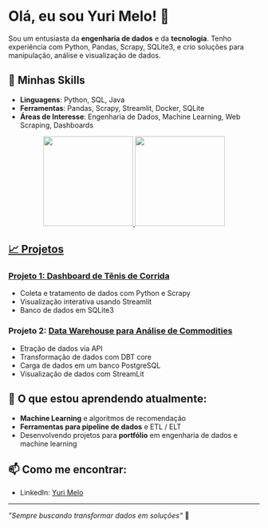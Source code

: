 # Olá, eu sou Yuri Melo! 👋

Sou um entusiasta da **engenharia de dados** e da **tecnologia**. Tenho experiência com Python, Pandas, Scrapy, SQLite3, e crio soluções para manipulação, análise e visualização de dados.

## 🚀 Minhas Skills

- **Linguagens**: Python, SQL, Java
- **Ferramentas**: Pandas, Scrapy, Streamlit, Docker, SQLite
- **Áreas de Interesse**: Engenharia de Dados, Machine Learning, Web Scraping, Dashboards

<div align="center">
  <a href="https://github.com/YuriMel0">
  <img height="180em" src="https://github-readme-stats.vercel.app/api?username=YuriMel0&show_icons=true&theme=dracula&include_all_commits=true&count_private=true"/>
  <img height="180em" src="https://github-readme-stats.vercel.app/api/top-langs/?username=YuriMel0&layout=compact&langs_count=7&theme=dracula"/>
</div>

## 📈 Projetos

### Projeto 1: [Dashboard de Tênis de Corrida](https://github.com/YuriMel0/scraping2ETL)
- Coleta e tratamento de dados com Python e Scrapy
- Visualização interativa usando Streamlit
- Banco de dados em SQLite3

### Projeto 2: [Data Warehouse para Análise de Commodities](https://github.com/YuriMel0/dw-analise-commodities)
- Etração de dados via API
- Transformação de dados com DBT core
- Carga de dados em um banco PostgreSQL
- Visualização de dados com StreamLit

## 🧠 O que estou aprendendo atualmente:
- **Machine Learning** e algoritmos de recomendação
- **Ferramentas para pipeline de dados** e ETL / ELT
- Desenvolvendo projetos para **portfólio** em engenharia de dados e machine learning

## 📫 Como me encontrar:
- LinkedIn: [Yuri Melo](https://www.linkedin.com/in/yuri-melo-data-eng/)

---

*"Sempre buscando transformar dados em soluções"* 🚀
